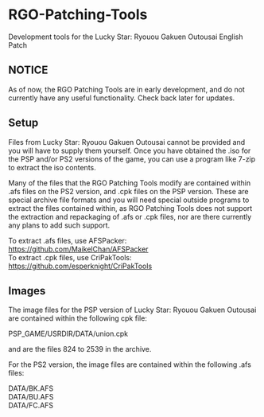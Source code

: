 # RGO-Patching-Tools
Development tools for the Lucky Star: Ryouou Gakuen Outousai English Patch

## NOTICE

As of now, the RGO Patching Tools are in early development, and do not currently
have any useful functionality. Check back later for updates.

## Setup
Files from Lucky Star: Ryouou Gakuen Outousai cannot be provided and you
will have to supply them yourself. Once you have obtained the .iso for the
PSP and/or PS2 versions of the game, you can use a program like 7-zip to
extract the iso contents.

Many of the files that the RGO Patching Tools modify are contained within .afs files
on the PS2 version, and .cpk files on the PSP version. These are special archive file
formats and you will need special outside programs to extract the files contained within,
as RGO Patching Tools does not support the extraction and repackaging of .afs or .cpk files,
nor are there currently any plans to add such support.

To extract .afs files, use AFSPacker:   https://github.com/MaikelChan/AFSPacker <br />
To extract .cpk files, use CriPakTools: https://github.com/esperknight/CriPakTools <br />

## Images

The image files for the PSP version of Lucky Star: Ryouou Gakuen Outousai are contained within the following
cpk file:

PSP_GAME/USRDIR/DATA/union.cpk <br />

and are the files 824 to 2539 in the archive.

For the PS2 version, the image files are contained within the following .afs files:

DATA/BK.AFS <br />
DATA/BU.AFS <br />
DATA/FC.AFS <br />
